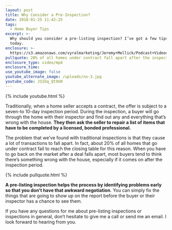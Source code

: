 ```yaml
---
layout: post
title: Why Consider a Pre-Inspection?
date: 2018-01-25 11:42:25
tags:
  - Home Buyer Tips
excerpt: >-
  Why should you consider a pre-listing inspection? I’ve got a few tips for you
  today.
enclosure: >-
  https://s3.amazonaws.com/vyralmarketing/Jeremy+Mellick/Podcast+Videos/Excel+Real+Estate+Experts-+Why+Consider+a+Pre-Inspection%253F.mp4
pullquote: 20% of all homes under contract fall apart after the inspection.
enclosure_type: video/mp4
enclosure_time:
use_youtube_image: false
youtube_alternate_image: /uploads/no-3.jpg
youtube_code: JSIbq_Qt9U0
---
```



{% include youtube.html %}

Traditionally, when a home seller accepts a contract, the offer is subject to a seven-to 10-day inspection period. During the inspection, a buyer will go through the home with their inspector and find out any and everything that’s wrong with the house. **They then ask the seller to repair a list of items that have to be completed by a licensed, bonded professional.**

The problem that we’ve found with traditional inspections is that they cause a lot of transactions to fall apart. In fact, about 20% of all homes that go under contract fail to reach the closing table for this reason. When you have to go back on the market after a deal falls apart, most buyers tend to think there’s something wrong with the house, especially if it comes on after the inspection period.

{% include pullquote.html %}

**A pre-listing inspection helps the process by identifying problems early so that you don’t have that awkward negotiation**. You can simply fix the things that are going to show up on the report before the buyer or their inspector has a chance to see them.

If you have any questions for me about pre-listing inspections or inspections in general, don’t hesitate to give me a call or send me an email. I look forward to hearing from you.